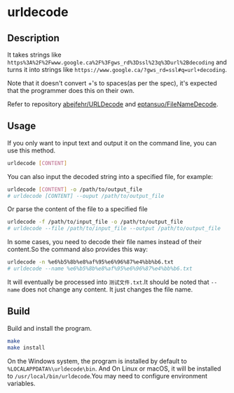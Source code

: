 # urldecode

## Description

It takes strings like `https%3A%2F%2Fwww.google.ca%2F%3Fgws_rd%3Dssl%23q%3Durl%2Bdecoding` and turns it into strings like `https://www.google.ca/?gws_rd=ssl#q=url+decoding`.

Note that it doesn't convert +'s to spaces(as per the spec), it's expected that the programmer does this on their own.

Refer to repository [abejfehr/URLDecode](https://github.com/abejfehr/URLDecode) and [eptansuo/FileNameDecode](https://github.com/EPTansuo/FileNameDecode).

## Usage

If you only want to input text and output it on the command line, you can use this method.

```sh
urldecode [CONTENT]
```

You can also input the decoded string into a specified file, for example:

```sh
urldecode [CONTENT] -o /path/to/output_file
# urldecode [CONTENT] --ouput /path/to/output_file
```

Or parse the content of the file to a specified file
```sh
urldecode -f /path/to/input_file -o /path/to/output_file
# urldecode --file /path/to/input_file --output /path/to/output_file
```

In some cases, you need to decode their file names instead of their content.So the command also provides this way:

```sh
urldecode -n %e6%b5%8b%e8%af%95%e6%96%87%e4%bb%b6.txt
# urldecode --name %e6%b5%8b%e8%af%95%e6%96%87%e4%bb%b6.txt
```

It will eventually be processed into `测试文件.txt`.It should be noted that `--name` does not change any content. It just changes the file name.


## Build

Build and install the program.

```sh
make
make install
```

On the Windows system, the program is installed by default to `%LOCALAPPDATA%\urldecode\bin`. And On Linux or macOS, it will be installed to `/usr/local/bin/urldecode`.You may need to configure environment variables.
